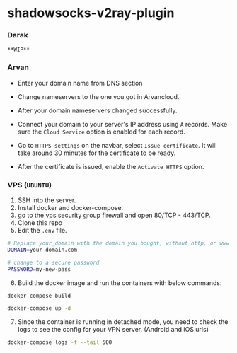 # shadowsocks-v2ray-plugin

### Darak

`**WIP**`

### Arvan 

- Enter your domain name from DNS section
- Change nameservers to the one you got in Arvancloud.

- After your domain nameservers changed successfully.

- Connect your domain to your server's IP address using `A` records. Make sure the `Cloud Service` option is enabled for each record.

- Go to `HTTPS settings` on the navbar, select `Issue certificate`. It will take around 30 minutes for the certificate to be ready.

- After the certificate is issued, enable the `Activate HTTPS` option.

### VPS (`UBUNTU`)

1. SSH into the server.
2. Install docker and docker-compose.
3. go to the vps security group firewall and open 80/TCP - 443/TCP.
4. Clone this repo 
5. Edit the `.env` file.

```bash
# Replace your_domain with the domain you bought, without http, or www in front of it, e.g.: google.com
DOMAIN=your-domain.com

# change to a secure password
PASSWORD=my-new-pass
```

6. Build the docker image and run the containers with below commands:

```bash
docker-compose build

docker-compose up -d
```

7. Since the container is running in detached mode, you need to check the logs to see the config for your VPN server. (Android and iOS urls)

```bash
docker-compose logs -f --tail 500
```
